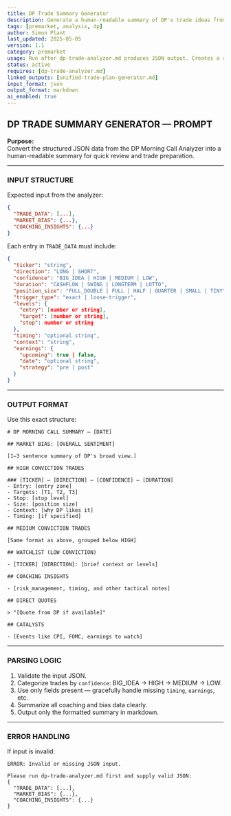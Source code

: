 ```yaml
---
title: DP Trade Summary Generator  
description: Generate a human-readable summary of DP's trade ideas from structured JSON data  
tags: [premarket, analysis, dp]  
author: Simon Plant  
last_updated: 2025-05-05  
version: 1.1  
category: premarket  
usage: Run after dp-trade-analyzer.md produces JSON output. Creates a readable summary of trade ideas and coaching insights. Consumes structured JSON data.  
status: active  
requires: [dp-trade-analyzer.md]  
linked_outputs: [unified-trade-plan-generator.md]  
input_format: json  
output_format: markdown  
ai_enabled: true  
---
```


## DP TRADE SUMMARY GENERATOR — PROMPT

**Purpose:**  
Convert the structured JSON data from the DP Morning Call Analyzer into a human-readable summary for quick review and trade preparation.

---

### INPUT STRUCTURE

Expected input from the analyzer:

```json
{
  "TRADE_DATA": [...],
  "MARKET_BIAS": {...},
  "COACHING_INSIGHTS": {...}
}
```

Each entry in `TRADE_DATA` must include:

```json
{
  "ticker": "string",
  "direction": "LONG | SHORT",
  "confidence": "BIG_IDEA | HIGH | MEDIUM | LOW",
  "duration": "CASHFLOW | SWING | LONGTERM | LOTTO",
  "position_size": "FULL_DOUBLE | FULL | HALF | QUARTER | SMALL | TINY",
  "trigger_type": "exact | loose-trigger",
  "levels": {
    "entry": [number or string],
    "target": [number or string],
    "stop": number or string
  },
  "timing": "optional string",
  "context": "string",
  "earnings": {
    "upcoming": true | false,
    "date": "optional string",
    "strategy": "pre | post"
  }
}
```

---

### OUTPUT FORMAT

Use this exact structure:

```
# DP MORNING CALL SUMMARY — [DATE]

## MARKET BIAS: [OVERALL SENTIMENT]

[1–3 sentence summary of DP's broad view.]

## HIGH CONVICTION TRADES

### [TICKER] — [DIRECTION] — [CONFIDENCE] — [DURATION]
- Entry: [entry zone]
- Targets: [T1, T2, T3]
- Stop: [stop level]
- Size: [position size]
- Context: [why DP likes it]
- Timing: [if specified]

## MEDIUM CONVICTION TRADES

[Same format as above, grouped below HIGH]

## WATCHLIST (LOW CONVICTION)

- [TICKER] [DIRECTION]: [brief context or levels]

## COACHING INSIGHTS

- [risk_management, timing, and other tactical notes]

## DIRECT QUOTES

> "[Quote from DP if available]"

## CATALYSTS

- [Events like CPI, FOMC, earnings to watch]
```

---

### PARSING LOGIC

1. Validate the input JSON.
2. Categorize trades by `confidence`: BIG_IDEA → HIGH → MEDIUM → LOW.
3. Use only fields present — gracefully handle missing `timing`, `earnings`, etc.
4. Summarize all coaching and bias data clearly.
5. Output only the formatted summary in markdown.

---

### ERROR HANDLING

If input is invalid:

```
ERROR: Invalid or missing JSON input.

Please run dp-trade-analyzer.md first and supply valid JSON:
{
  "TRADE_DATA": [...],
  "MARKET_BIAS": {...},
  "COACHING_INSIGHTS": {...}
}
